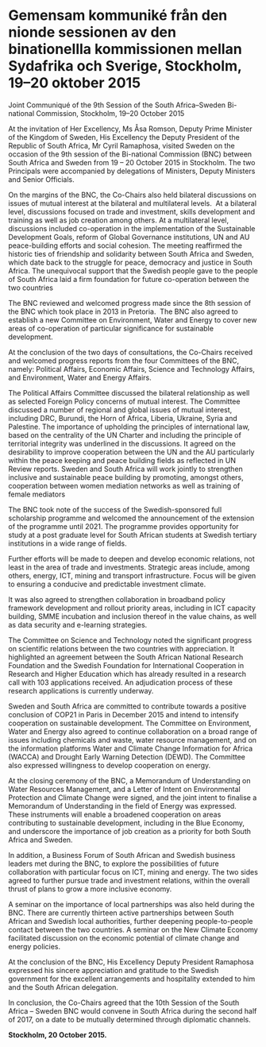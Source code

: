 # Gemensam kommuniké från den nionde sessionen av den binationellla kommissionen mellan Sydafrika och Sverige,  Stockholm, 19–20 oktober 2015

Joint Communiqué of the 9th Session of the South Africa–Sweden Bi\-national Commission, Stockholm, 19–20 October 2015


At the invitation of Her Excellency, Ms Åsa Romson, Deputy Prime Minister of the Kingdom of Sweden, His Excellency the Deputy President of the Republic of South Africa, Mr Cyril Ramaphosa, visited Sweden on the occasion of the 9th session of the Bi\-national Commission (BNC) between South Africa and Sweden from 19 – 20 October 2015 in Stockholm. The two Principals were accompanied by delegations of Ministers, Deputy Ministers and Senior Officials.

On the margins of the BNC, the Co\-Chairs also held bilateral discussions on issues of mutual interest at the bilateral and multilateral levels.  At a bilateral level, discussions focused on trade and investment, skills development and training as well as job creation among others. At a multilateral level, discussions included co\-operation in the implementation of the Sustainable Development Goals, reform of Global Governance institutions, UN and AU peace\-building efforts and social cohesion. The meeting reaffirmed the historic ties of friendship and solidarity between South Africa and Sweden, which date back to the struggle for peace, democracy and justice in South Africa. The unequivocal support that the Swedish people gave to the people of South Africa laid a firm foundation for future co\-operation between the two countries

The BNC reviewed and welcomed progress made since the 8th session of the BNC which took place in 2013 in Pretoria.  The BNC also agreed to establish a new Committee on Environment, Water and Energy to cover new areas of co\-operation of particular significance for sustainable development.

At the conclusion of the two days of consultations, the Co\-Chairs received and welcomed progress reports from the four Committees of the BNC, namely: Political Affairs, Economic Affairs, Science and Technology Affairs, and Environment, Water and Energy Affairs.

The Political Affairs Committee discussed the bilateral relationship as well as selected Foreign Policy concerns of mutual interest. The Committee discussed a number of regional and global issues of mutual interest, including DRC, Burundi, the Horn of Africa, Liberia, Ukraine, Syria and Palestine. The importance of upholding the principles of international law, based on the centrality of the UN Charter and including the principle of territorial integrity was underlined in the discussions. It agreed on the desirability to improve cooperation between the UN and the AU particularly within the peace keeping and peace building fields as reflected in UN Review reports. Sweden and South Africa will work jointly to strengthen inclusive and sustainable peace building by promoting, amongst others, cooperation between women mediation networks as well as training of female mediators

The BNC took note of the success of the Swedish\-sponsored full scholarship programme and welcomed the announcement of the extension of the programme until 2021\. The programme provides opportunity for study at a post graduate level for South African students at Swedish tertiary institutions in a wide range of fields.

Further efforts will be made to deepen and develop economic relations, not least in the area of trade and investments. Strategic areas include, among others, energy, ICT, mining and transport infrastructure. Focus will be given to ensuring a conducive and predictable investment climate.

It was also agreed to strengthen collaboration in broadband policy framework development and rollout priority areas, including in ICT capacity building, SMME incubation and inclusion thereof in the value chains, as well as data security and e\-learning strategies.

The Committee on Science and Technology noted the significant progress on scientific relations between the two countries with appreciation. It highlighted an agreement between the South African National Research Foundation and the Swedish Foundation for International Cooperation in Research and Higher Education which has already resulted in a research call with 103 applications received. An adjudication process of these research applications is currently underway.

Sweden and South Africa are committed to contribute towards a positive conclusion of COP21 in Paris in December 2015 and intend to intensify cooperation on sustainable development. The Committee on Environment, Water and Energy also agreed to continue collaboration on a broad range of issues including chemicals and waste, water resource management, and on the information platforms Water and Climate Change Information for Africa (WACCA) and Drought Early Warning Detection (DEWD). The Committee also expressed willingness to develop cooperation on energy.

At the closing ceremony of the BNC, a Memorandum of Understanding on Water Resources Management, and a Letter of Intent on Environmental Protection and Climate Change were signed, and the joint intent to finalise a Memorandum of Understanding in the field of Energy was expressed. These instruments will enable a broadened cooperation on areas contributing to sustainable development, including in the Blue Economy, and underscore the importance of job creation as a priority for both South Africa and Sweden.

In addition, a Business Forum of South African and Swedish business leaders met during the BNC, to explore the possibilities of future collaboration with particular focus on ICT, mining and energy. The two sides agreed to further pursue trade and investment relations, within the overall thrust of plans to grow a more inclusive economy.

A seminar on the importance of local partnerships was also held during the BNC. There are currently thirteen active partnerships between South African and Swedish local authorities, further deepening people\-to\-people contact between the two countries. A seminar on the New Climate Economy facilitated discussion on the economic potential of climate change and energy policies.

At the conclusion of the BNC, His Excellency Deputy President Ramaphosa expressed his sincere appreciation and gratitude to the Swedish government for the excellent arrangements and hospitality extended to him and the South African delegation.

In conclusion, the Co\-Chairs agreed that the 10th Session of the South Africa – Sweden BNC would convene in South Africa during the second half of 2017, on a date to be mutually determined through diplomatic channels.

**Stockholm, 20 October 2015\.**
